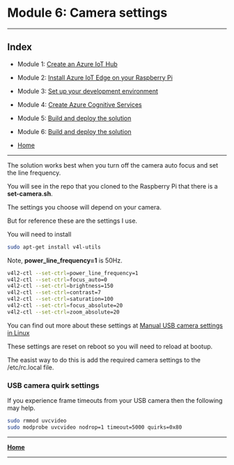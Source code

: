 # Module 6: Camera settings

---

## Index

* Module 1: [Create an Azure IoT Hub](../module_1_create_iot_hub/README.md)
* Module 2: [Install Azure IoT Edge on your Raspberry Pi](../module_2_install_azure_iot_edge/README.md)
* Module 3: [Set up your development environment](../module_3_set_up_computer/README.md)
* Module 4: [Create Azure Cognitive Services](../module_4_create_azure_resources/README.md)
* Module 5: [Build and deploy the solution](../module_5_building_the_solution/README.md)
* Module 6: [Build and deploy the solution](../module_6_camera_settings/README.md)

* [Home](../../README.md)

---

The solution works best when you turn off the camera auto focus and set the line frequency.

You will see in the repo that you cloned to the Raspberry Pi that there is a **set-camera.sh**.

The settings you choose will depend on your camera.

But for reference these are the settings I use.

You will need to install 

```bash
sudo apt-get install v4l-utils
```

Note, **power_line_frequency=1** is 50Hz.

```bash
v4l2-ctl --set-ctrl=power_line_frequency=1
v4l2-ctl --set-ctrl=focus_auto=0
v4l2-ctl --set-ctrl=brightness=150
v4l2-ctl --set-ctrl=contrast=7
v4l2-ctl --set-ctrl=saturation=100
v4l2-ctl --set-ctrl=focus_absolute=20
v4l2-ctl --set-ctrl=zoom_absolute=20
```

You can find out more about these settings at [Manual USB camera settings in Linux](https://www.kurokesu.com/main/2016/01/16/manual-usb-camera-settings-in-linux/)

These settings are reset on reboot so you will need to reload at bootup.

The easist way to do this is add the required camera settings to the /etc/rc.local file.

### USB camera quirk settings

If you experience frame timeouts from your USB camera then the following may help.

```bash
sudo rmmod uvcvideo
sudo modprobe uvcvideo nodrop=1 timeout=5000 quirks=0x80
```

---

**[Home](../../README.md)**

---